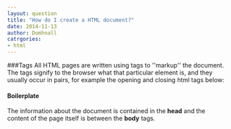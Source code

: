 ```yaml
---
layout: question
title: "How do I create a HTML document?"
date: 2014-11-13
author: Domhnall
catrgories:
- html
---
```

###Tags
All HTML pages are written using tags to ''markup'' the document. The tags signify to the browser what that particular element is, and they usually occur in pairs, for example the opening and closing html tags below:

#### Boilerplate
The information about the document is contained in the **head** and the content of the page itself is between
the **body** tags. 

